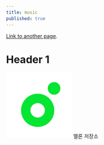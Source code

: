 ```yaml
---
title: music
published: true
---
```



[Link to another page](another-page).

# [](#header-1)Header 1

![](https://github.com/chipde1/local/blob/master/%EB%A9%9C%EB%A1%A0.png)
멜론 저장소
